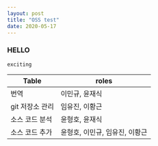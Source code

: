 ```yaml
---
layout: post
title: "OSS test"
date: 2020-05-17
---
```

### HELLO
```
exciting
```

|Table|roles|
|------------------|--------------------|
|번역|이민규, 윤재식|
|git 저장소 관리|임유진, 이황근|
|소스 코드 분석|윤형호, 윤재식|
|소스 코드 추가|윤형호, 이민규, 임유진, 이황근|
